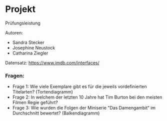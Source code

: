# Projekt
Prüfungsleistung

Autoren:
- Sandra Stecker
- Josephine Neustock
- Catharina Ziegler

Datensatz: https://www.imdb.com/interfaces/

### Fragen:
- Frage 1: Wie viele Exemplare gibt es für die jeweils vordefinierten Titelarten? (Tortendiagramm)
- Frage 2: In welchem der letzten 10 Jahre hat Tim Burton bei den meisten Filmen Regie geführt?
- Frage 3: Wie wurden die Folgen der Miniserie "Das Damengambit“ im Durchschnitt bewertet? (Balkendiagramm)

